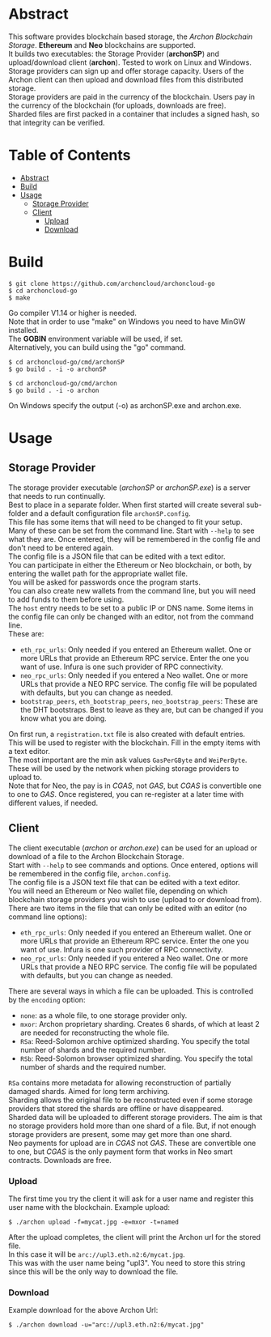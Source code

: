 # Abstract

This software provides blockchain based storage, the *Archon Blockchain Storage*. **Ethereum** and **Neo** blockchains are supported.  
It builds two executables: the Storage Provider (**archonSP**) and upload/download client (**archon**). Tested to work on Linux and Windows.  
Storage providers can sign up and offer storage capacity. Users of the Archon client can then upload and download files from this distributed storage.  
Storage providers are paid in the currency of the blockchain. Users pay in the currency of the blockchain (for uploads, downloads are free).  
Sharded files are first packed in a container that includes a signed hash, so that integrity can be verified.

# Table of Contents
<!--ts-->
   * [Abstract](#abstract)
   * [Build](#build)
   * [Usage](#usage)
      * [Storage Provider](#storage-provider)
      * [Client](#client)
         * [Upload](#upload)
         * [Download](#download)
<!--te-->

# Build

    $ git clone https://github.com/archoncloud/archoncloud-go
    $ cd archoncloud-go
    $ make

Go compiler V1.14 or higher is needed.  
Note that in order to use "make" on Windows you need to have MinGW installed.  
The **GOBIN** environment variable will be used, if set.  
Alternatively, you can build using the "go" command.  

    $ cd archoncloud-go/cmd/archonSP
    $ go build . -i -o archonSP
    
    $ cd archoncloud-go/cmd/archon
    $ go build . -i -o archon

On Windows specify the output (-o) as archonSP.exe and archon.exe.  

# Usage
## Storage Provider

The storage provider executable (*archonSP* or *archonSP.exe*) is a server that needs to run continually.  
Best to place in a separate folder. When first started will create several sub-folder and a default configuration file `archonSP.config`.  
This file has some items that will need to be changed to fit your setup.  
Many of these can be set from the command line. Start with `--help` to see what they are. Once entered, they will be remembered in the config file and don't need to be entered again.  
The config file is a JSON file that can be edited with a text editor.  
You can participate in either the Ethereum or Neo blockchain, or both, by entering the wallet path for the appropriate wallet file.  
You will be asked for passwords once the program starts.  
You can also create new wallets from the command line, but you will need to add funds to them before using.  
The `host` entry needs to be set to a public IP or DNS name.
Some items in the config file can only be changed with an editor, not from the command line.  
These are:  
- `eth_rpc_urls`: Only needed if you entered an Ethereum wallet. One or more URLs that provide an Ethereum RPC service. Enter the one you want of use. Infura is one such provider of RPC connectivity.  
- `neo_rpc_urls`:  Only needed if you entered a Neo wallet. One or more URLs that provide a NEO RPC service. The config file will be populated with defaults, but you can change as needed.  
- `bootstrap_peers`, `eth_bootstrap_peers`, `neo_bootstrap_peers`: These are the DHT bootstraps. Best to leave as they are, but can be changed if you know what you are doing.  

On first run, a `registration.txt` file is also created with default entries.  
This will be used to register with the blockchain. Fill in the empty items with a text editor.  
The most important are the min ask values `GasPerGByte` and `WeiPerByte`. These will be used by the network when picking storage providers to upload to.  
Note that for Neo, the pay is in *CGAS*, not *GAS*, but *CGAS* is convertible one to one to *GAS*.
Once registered, you can re-register at a later time with different values, if needed.

## Client

The client executable (*archon* or *archon.exe*) can be used for an upload or download of a file to the Archon Blockchain Storage.  
Start with `--help` to see commands and options.
Once entered, options will be remembered in the config file, `archon.config`.  
The config file is a JSON text file that can be edited with a text editor.  
You will need an Ethereum or Neo wallet file, depending on which blockchain storage providers you wish to use (upload to or download from).
There are two items in the file that can only be edited with an editor (no command line options):  
- `eth_rpc_urls`: Only needed if you entered an Ethereum wallet. One or more URLs that provide an Ethereum RPC service. Enter the one you want of use. Infura is one such provider of RPC connectivity.  
- `neo_rpc_urls`:  Only needed if you entered a Neo wallet. One or more URLs that provide a NEO RPC service. The config file will be populated with defaults, but you can change as needed.  

There are several ways in which a file can be uploaded. This is controlled by the `encoding` option:
- `none`: as a whole file, to one storage provider only.
- `mxor`: Archon proprietary sharding. Creates 6 shards, of which at least 2 are needed for reconstructing the whole file.  
- `RSa`: Reed-Solomon archive optimized sharding. You specify the total number of shards and the required number.  
- `RSb`: Reed-Solomon browser optimized sharding. You specify the total number of shards and the required number.

`RSa` contains more metadata for allowing reconstruction of partially damaged shards. Aimed for long term archiving.  
Sharding allows the original file to be reconstructed even if some storage providers that stored the shards are offline or have disappeared.  
Sharded data will be uploaded to different storage providers. The aim is that no storage providers hold more than one shard of a file. But, if not enough storage providers are present, some may get more than one shard.  
Neo payments for upload are in *CGAS* not *GAS*. These are convertible one to one, but *CGAS* is the only payment form that works in Neo smart contracts. Downloads are free.  

### Upload
The first time you try the client it will ask for a user name and register this user name with the blockchain.
Example upload:  

    $ ./archon upload -f=mycat.jpg -e=mxor -t=named
    
After the upload completes, the client will print the Archon url for the stored file.   
In this case it will be `arc://upl3.eth.n2:6/mycat.jpg`.  
This was with the user name being "upl3". You need to store this string since this will be the only way to download the file.

### Download
Example download for the above Archon Url:  

    $ ./archon download -u="arc://upl3.eth.n2:6/mycat.jpg"
